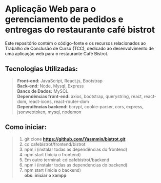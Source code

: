 # Aplicação Web para o gerenciamento de pedidos e entregas do restaurante café bistrot
Este repositório contém o código-fonte e os recursos relacionados ao Trabalho de Conclusão de Curso (TCC), dedicado ao desenvolvimento de uma aplicação web para o restaurante Café Bistrot.

## Tecnologias Utilizadas:
 > **Front-end:** JavaScript, React.js, Bootstrap </br>
 >**Back-end:** Node, Mysql, Express </br>
 > **Banco de Dados:** MySQL </br>
 > **Dependências front-end:** axios, bootstrap, querystring, react, react-dom, react-icons, react-router-dom </br>
 > **Dependências backend:** bcrypt, cookie-parser, cors, express, jsonwebtoken, mysql, nodemon

## Como iniciar:
> 1. git clone **https://github.com/Yasmmin/bistrot.git** <br>
> 2. cd cafebistrot/frontend/bistrot <br>
> 3. npm i (instalar todas as dependências do frontend) <br>
> 4. npm start (Inicia o frontend) <br>
> 5. Em outro terminal: cd cafebistrot/backend <br>
> 6. npm i (instalar todas as dependencias do backend)<br>
> 7. npm start (Inicia o backend) <br>
**obs: iniciar o xampp**
